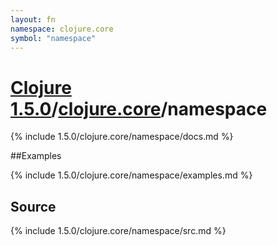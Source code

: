```yaml
---
layout: fn
namespace: clojure.core
symbol: "namespace"
---
```


# [Clojure 1.5.0](../../)/[clojure.core](../)/namespace

{% include 1.5.0/clojure.core/namespace/docs.md %}

##Examples

{% include 1.5.0/clojure.core/namespace/examples.md %}
## Source
{% include 1.5.0/clojure.core/namespace/src.md %}

